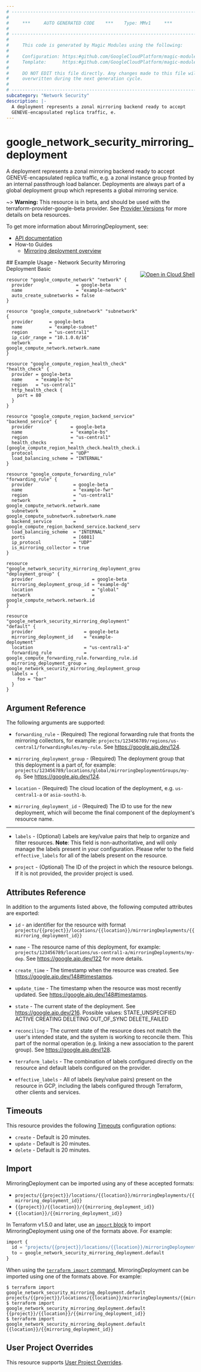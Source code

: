 ```yaml
---
# ----------------------------------------------------------------------------
#
#     ***     AUTO GENERATED CODE    ***    Type: MMv1     ***
#
# ----------------------------------------------------------------------------
#
#     This code is generated by Magic Modules using the following:
#
#     Configuration: https:#github.com/GoogleCloudPlatform/magic-modules/tree/main/mmv1/products/networksecurity/MirroringDeployment.yaml
#     Template:      https:#github.com/GoogleCloudPlatform/magic-modules/tree/main/mmv1/templates/terraform/resource.html.markdown.tmpl
#
#     DO NOT EDIT this file directly. Any changes made to this file will be
#     overwritten during the next generation cycle.
#
# ----------------------------------------------------------------------------
subcategory: "Network Security"
description: |-
  A deployment represents a zonal mirroring backend ready to accept
  GENEVE-encapsulated replica traffic, e.
---
```


# google_network_security_mirroring_deployment

A deployment represents a zonal mirroring backend ready to accept
GENEVE-encapsulated replica traffic, e.g. a zonal instance group fronted by
an internal passthrough load balancer. Deployments are always part of a
global deployment group which represents a global mirroring service.

~> **Warning:** This resource is in beta, and should be used with the terraform-provider-google-beta provider.
See [Provider Versions](https://terraform.io/docs/providers/google/guides/provider_versions.html) for more details on beta resources.

To get more information about MirroringDeployment, see:

* [API documentation](https://cloud.google.com/network-security-integration/docs/reference/rest/v1beta1/projects.locations.mirroringDeployments)
* How-to Guides
    * [Mirroring deployment overview](https://cloud.google.com/network-security-integration/docs/out-of-band/deployments-overview)

<div class = "oics-button" style="float: right; margin: 0 0 -15px">
  <a href="https://console.cloud.google.com/cloudshell/open?cloudshell_git_repo=https%3A%2F%2Fgithub.com%2Fterraform-google-modules%2Fdocs-examples.git&cloudshell_image=gcr.io%2Fcloudshell-images%2Fcloudshell%3Alatest&cloudshell_print=.%2Fmotd&cloudshell_tutorial=.%2Ftutorial.md&cloudshell_working_dir=network_security_mirroring_deployment_basic&open_in_editor=main.tf" target="_blank">
    <img alt="Open in Cloud Shell" src="//gstatic.com/cloudssh/images/open-btn.svg" style="max-height: 44px; margin: 32px auto; max-width: 100%;">
  </a>
</div>
## Example Usage - Network Security Mirroring Deployment Basic


```hcl
resource "google_compute_network" "network" {
  provider                = google-beta
  name                    = "example-network"
  auto_create_subnetworks = false
}

resource "google_compute_subnetwork" "subnetwork" {
  provider      = google-beta
  name          = "example-subnet"
  region        = "us-central1"
  ip_cidr_range = "10.1.0.0/16"
  network       = google_compute_network.network.name
}

resource "google_compute_region_health_check" "health_check" {
  provider = google-beta
  name     = "example-hc"
  region   = "us-central1"
  http_health_check {
    port = 80
  }
}

resource "google_compute_region_backend_service" "backend_service" {
  provider              = google-beta
  name                  = "example-bs"
  region                = "us-central1"
  health_checks         = [google_compute_region_health_check.health_check.id]
  protocol              = "UDP"
  load_balancing_scheme = "INTERNAL"
}

resource "google_compute_forwarding_rule" "forwarding_rule" {
  provider               = google-beta
  name                   = "example-fwr"
  region                 = "us-central1"
  network                = google_compute_network.network.name
  subnetwork             = google_compute_subnetwork.subnetwork.name
  backend_service        = google_compute_region_backend_service.backend_service.id
  load_balancing_scheme  = "INTERNAL"
  ports                  = [6081]
  ip_protocol            = "UDP"
  is_mirroring_collector = true
}

resource "google_network_security_mirroring_deployment_group" "deployment_group" {
  provider                      = google-beta
  mirroring_deployment_group_id = "example-dg"
  location                      = "global"
  network                       = google_compute_network.network.id
}

resource "google_network_security_mirroring_deployment" "default" {
  provider                   = google-beta
  mirroring_deployment_id    = "example-deployment"
  location                   = "us-central1-a"
  forwarding_rule            = google_compute_forwarding_rule.forwarding_rule.id
  mirroring_deployment_group = google_network_security_mirroring_deployment_group.deployment_group.id
  labels = {
    foo = "bar"
  }
}
```

## Argument Reference

The following arguments are supported:


* `forwarding_rule` -
  (Required)
  The regional forwarding rule that fronts the mirroring collectors, for
  example: `projects/123456789/regions/us-central1/forwardingRules/my-rule`.
  See https://google.aip.dev/124.

* `mirroring_deployment_group` -
  (Required)
  The deployment group that this deployment is a part of, for example:
  `projects/123456789/locations/global/mirroringDeploymentGroups/my-dg`.
  See https://google.aip.dev/124.

* `location` -
  (Required)
  The cloud location of the deployment, e.g. `us-central1-a` or `asia-south1-b`.

* `mirroring_deployment_id` -
  (Required)
  The ID to use for the new deployment, which will become the final
  component of the deployment's resource name.


- - -


* `labels` -
  (Optional)
  Labels are key/value pairs that help to organize and filter resources.
  **Note**: This field is non-authoritative, and will only manage the labels present in your configuration.
  Please refer to the field `effective_labels` for all of the labels present on the resource.

* `project` - (Optional) The ID of the project in which the resource belongs.
    If it is not provided, the provider project is used.


## Attributes Reference

In addition to the arguments listed above, the following computed attributes are exported:

* `id` - an identifier for the resource with format `projects/{{project}}/locations/{{location}}/mirroringDeployments/{{mirroring_deployment_id}}`

* `name` -
  The resource name of this deployment, for example:
  `projects/123456789/locations/us-central1-a/mirroringDeployments/my-dep`.
  See https://google.aip.dev/122 for more details.

* `create_time` -
  The timestamp when the resource was created.
  See https://google.aip.dev/148#timestamps.

* `update_time` -
  The timestamp when the resource was most recently updated.
  See https://google.aip.dev/148#timestamps.

* `state` -
  The current state of the deployment.
  See https://google.aip.dev/216.
  Possible values:
  STATE_UNSPECIFIED
  ACTIVE
  CREATING
  DELETING
  OUT_OF_SYNC
  DELETE_FAILED

* `reconciling` -
  The current state of the resource does not match the user's intended state,
  and the system is working to reconcile them. This part of the normal
  operation (e.g. linking a new association to the parent group).
  See https://google.aip.dev/128.

* `terraform_labels` -
  The combination of labels configured directly on the resource
   and default labels configured on the provider.

* `effective_labels` -
  All of labels (key/value pairs) present on the resource in GCP, including the labels configured through Terraform, other clients and services.


## Timeouts

This resource provides the following
[Timeouts](https://developer.hashicorp.com/terraform/plugin/sdkv2/resources/retries-and-customizable-timeouts) configuration options:

- `create` - Default is 20 minutes.
- `update` - Default is 20 minutes.
- `delete` - Default is 20 minutes.

## Import


MirroringDeployment can be imported using any of these accepted formats:

* `projects/{{project}}/locations/{{location}}/mirroringDeployments/{{mirroring_deployment_id}}`
* `{{project}}/{{location}}/{{mirroring_deployment_id}}`
* `{{location}}/{{mirroring_deployment_id}}`


In Terraform v1.5.0 and later, use an [`import` block](https://developer.hashicorp.com/terraform/language/import) to import MirroringDeployment using one of the formats above. For example:

```tf
import {
  id = "projects/{{project}}/locations/{{location}}/mirroringDeployments/{{mirroring_deployment_id}}"
  to = google_network_security_mirroring_deployment.default
}
```

When using the [`terraform import` command](https://developer.hashicorp.com/terraform/cli/commands/import), MirroringDeployment can be imported using one of the formats above. For example:

```
$ terraform import google_network_security_mirroring_deployment.default projects/{{project}}/locations/{{location}}/mirroringDeployments/{{mirroring_deployment_id}}
$ terraform import google_network_security_mirroring_deployment.default {{project}}/{{location}}/{{mirroring_deployment_id}}
$ terraform import google_network_security_mirroring_deployment.default {{location}}/{{mirroring_deployment_id}}
```

## User Project Overrides

This resource supports [User Project Overrides](https://registry.terraform.io/providers/hashicorp/google/latest/docs/guides/provider_reference#user_project_override).
